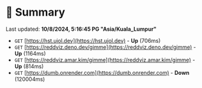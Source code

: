 # 📖 Summary
Last updated: **10/8/2024, 5:16:45 PG "Asia/Kuala_Lumpur"**

- `GET` [https://hst.ujol.dev](https://hst.ujol.dev) - **Up** (706ms)
- `GET` [https://reddviz.deno.dev/gimme](https://reddviz.deno.dev/gimme) - **Up** (1164ms)
- `GET` [https://reddviz.amar.kim/gimme](https://reddviz.amar.kim/gimme) - **Up** (814ms)
- `GET` [https://dumb.onrender.com](https://dumb.onrender.com) - **Down** (120004ms)
